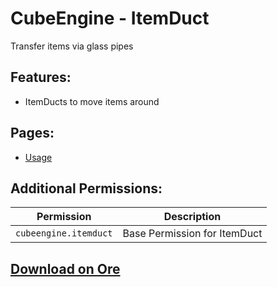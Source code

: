 # CubeEngine - ItemDuct
Transfer items via glass pipes

## Features:
 - ItemDucts to move items around

## Pages:
 - [Usage](modules/cubeengine-itemduct-usage.md)

## Additional Permissions:

| Permission | Description |
| --- | --- |
| `cubeengine.itemduct` | Base Permission for ItemDuct |
## [Download on Ore](https://ore.spongepowered.org/CubeEngine/CubeEngine---ItemDuct)